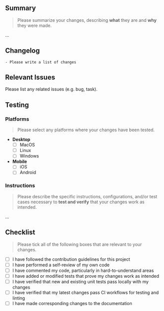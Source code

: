 ## Summary

> Please summarize your changes, describing **what** they are and **why** they were made.

...

## Changelog

```
- Please write a list of changes
```

## Relevant Issues

Please list any related issues (e.g. bug, task).

## Testing

### Platforms

> Please select any platforms where your changes have been tested.

-   **Desktop**
    -   [ ] MacOS
    -   [ ] Linux
    -   [ ] Windows
-   **Mobile**
    -   [ ] iOS
    -   [ ] Android

### Instructions

> Please describe the specific instructions, configurations, and/or test cases necessary to **test and verify** that your changes work as intended.

...

## Checklist

> Please tick all of the following boxes that are relevant to your changes.

-   [ ] I have followed the contribution guidelines for this project
-   [ ] I have performed a self-review of my own code
-   [ ] I have commented my code, particularly in hard-to-understand areas
-   [ ] I have added or modified tests that prove my changes work as intended
-   [ ] I have verified that new and existing unit tests pass locally with my changes
-   [ ] I have verified that my latest changes pass CI workflows for testing and linting
-   [ ] I have made corresponding changes to the documentation
